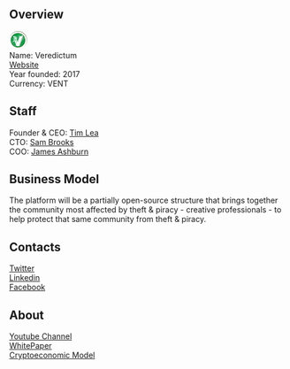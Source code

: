 ## Overview
![logo](../projects/logo/veredictum.png)  
Name: Veredictum  
[Website](https://www.veredictum.io///)  
Year founded: 2017  
Currency: VENT
## Staff
Founder & CEO: [Tim Lea](../people/tim_lea.md)  
CTO: [Sam Brooks](../people/sam_brooks.md)  
COO: [James Ashburn](../people/james_ashburn.md)
## Business Model
The platform will be a partially open-source structure that brings together the community most affected by theft & piracy - creative professionals - to help protect that same community from theft & piracy.
## Contacts  
[Twitter](https://twitter.com/VeredictumIO)  
[Linkedin](https://www.linkedin.com/company-beta/7967894/)  
[Facebook](https://www.facebook.com/veredictum.io/)
## About 
[Youtube Channel](https://www.youtube.com/channel/UCC0xM8-98iMZfgm0ueKj22w)  
[WhitePaper](https://daks2k3a4ib2z.cloudfront.net/593a3e0b6656a74fefc5f6f9/59774f24f5d79661a4f7a2c7_veredictum-whitepaper-intro-v0-9-4-20170725.pdf)  
[Cryptoeconomic Model](https://daks2k3a4ib2z.cloudfront.net/593a3e0b6656a74fefc5f6f9/5976aa97de4afe1c9ea85116_veredictum-cryptoeconomic-model-v10-6-2070725.pdf)
